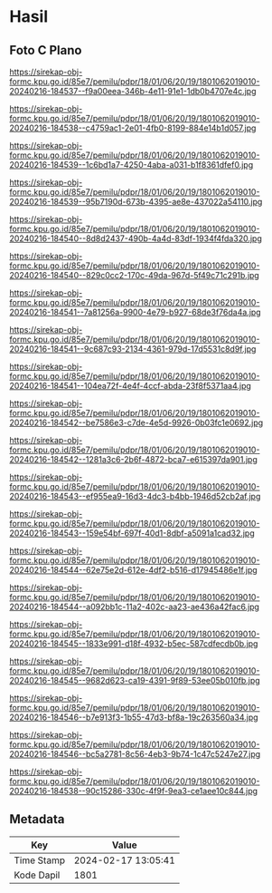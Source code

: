 # Hasil

## Foto C Plano

https://sirekap-obj-formc.kpu.go.id/85e7/pemilu/pdpr/18/01/06/20/19/1801062019010-20240216-184537--f9a00eea-346b-4e11-91e1-1db0b4707e4c.jpg

https://sirekap-obj-formc.kpu.go.id/85e7/pemilu/pdpr/18/01/06/20/19/1801062019010-20240216-184538--c4759ac1-2e01-4fb0-8199-884e14b1d057.jpg

https://sirekap-obj-formc.kpu.go.id/85e7/pemilu/pdpr/18/01/06/20/19/1801062019010-20240216-184539--1c6bd1a7-4250-4aba-a031-b1f8361dfef0.jpg

https://sirekap-obj-formc.kpu.go.id/85e7/pemilu/pdpr/18/01/06/20/19/1801062019010-20240216-184539--95b7190d-673b-4395-ae8e-437022a54110.jpg

https://sirekap-obj-formc.kpu.go.id/85e7/pemilu/pdpr/18/01/06/20/19/1801062019010-20240216-184540--8d8d2437-490b-4a4d-83df-1934f4fda320.jpg

https://sirekap-obj-formc.kpu.go.id/85e7/pemilu/pdpr/18/01/06/20/19/1801062019010-20240216-184540--829c0cc2-170c-49da-967d-5f49c71c291b.jpg

https://sirekap-obj-formc.kpu.go.id/85e7/pemilu/pdpr/18/01/06/20/19/1801062019010-20240216-184541--7a81256a-9900-4e79-b927-68de3f76da4a.jpg

https://sirekap-obj-formc.kpu.go.id/85e7/pemilu/pdpr/18/01/06/20/19/1801062019010-20240216-184541--9c687c93-2134-4361-979d-17d5531c8d9f.jpg

https://sirekap-obj-formc.kpu.go.id/85e7/pemilu/pdpr/18/01/06/20/19/1801062019010-20240216-184541--104ea72f-4e4f-4ccf-abda-23f8f5371aa4.jpg

https://sirekap-obj-formc.kpu.go.id/85e7/pemilu/pdpr/18/01/06/20/19/1801062019010-20240216-184542--be7586e3-c7de-4e5d-9926-0b03fc1e0692.jpg

https://sirekap-obj-formc.kpu.go.id/85e7/pemilu/pdpr/18/01/06/20/19/1801062019010-20240216-184542--1281a3c6-2b6f-4872-bca7-e615397da901.jpg

https://sirekap-obj-formc.kpu.go.id/85e7/pemilu/pdpr/18/01/06/20/19/1801062019010-20240216-184543--ef955ea9-16d3-4dc3-b4bb-1946d52cb2af.jpg

https://sirekap-obj-formc.kpu.go.id/85e7/pemilu/pdpr/18/01/06/20/19/1801062019010-20240216-184543--159e54bf-697f-40d1-8dbf-a5091a1cad32.jpg

https://sirekap-obj-formc.kpu.go.id/85e7/pemilu/pdpr/18/01/06/20/19/1801062019010-20240216-184544--62e75e2d-612e-4df2-b516-d17945486e1f.jpg

https://sirekap-obj-formc.kpu.go.id/85e7/pemilu/pdpr/18/01/06/20/19/1801062019010-20240216-184544--a092bb1c-11a2-402c-aa23-ae436a42fac6.jpg

https://sirekap-obj-formc.kpu.go.id/85e7/pemilu/pdpr/18/01/06/20/19/1801062019010-20240216-184545--1833e991-d18f-4932-b5ec-587cdfecdb0b.jpg

https://sirekap-obj-formc.kpu.go.id/85e7/pemilu/pdpr/18/01/06/20/19/1801062019010-20240216-184545--9682d623-ca19-4391-9f89-53ee05b010fb.jpg

https://sirekap-obj-formc.kpu.go.id/85e7/pemilu/pdpr/18/01/06/20/19/1801062019010-20240216-184546--b7e913f3-1b55-47d3-bf8a-19c263560a34.jpg

https://sirekap-obj-formc.kpu.go.id/85e7/pemilu/pdpr/18/01/06/20/19/1801062019010-20240216-184546--bc5a2781-8c56-4eb3-9b74-1c47c5247e27.jpg

https://sirekap-obj-formc.kpu.go.id/85e7/pemilu/pdpr/18/01/06/20/19/1801062019010-20240216-184538--90c15286-330c-4f9f-9ea3-ce1aee10c844.jpg


## Metadata

| Key        | Value               |
| ---------- | ------------------- |
| Time Stamp | 2024-02-17 13:05:41 |
| Kode Dapil | 1801                |



